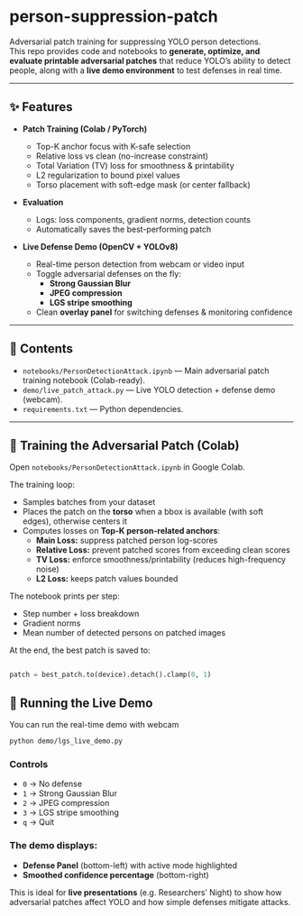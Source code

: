 # person-suppression-patch

Adversarial patch training for suppressing YOLO person detections.  
This repo provides code and notebooks to **generate, optimize, and evaluate printable adversarial patches** that reduce YOLO’s ability to detect people, along with a **live demo environment** to test defenses in real time.

---

## ✨ Features

- **Patch Training (Colab / PyTorch)**  
  - Top-K anchor focus with K-safe selection  
  - Relative loss vs clean (no-increase constraint)  
  - Total Variation (TV) loss for smoothness & printability  
  - L2 regularization to bound pixel values  
  - Torso placement with soft-edge mask (or center fallback)  

- **Evaluation**  
  - Logs: loss components, gradient norms, detection counts  
  - Automatically saves the best-performing patch  

- **Live Defense Demo (OpenCV + YOLOv8)**  
  - Real-time person detection from webcam or video input  
  - Toggle adversarial defenses on the fly:
    - **Strong Gaussian Blur**  
    - **JPEG compression**  
    - **LGS stripe smoothing**  
  - Clean **overlay panel** for switching defenses & monitoring confidence  

---

## 📂 Contents

- `notebooks/PersonDetectionAttack.ipynb` — Main adversarial patch training notebook (Colab-ready).  
- `demo/live_patch_attack.py` — Live YOLO detection + defense demo (webcam).  
- `requirements.txt` — Python dependencies.  

---

## 🚀 Training the Adversarial Patch (Colab)

Open `notebooks/PersonDetectionAttack.ipynb` in Google Colab.  

The training loop:  
- Samples batches from your dataset  
- Places the patch on the **torso** when a bbox is available (with soft edges), otherwise centers it  
- Computes losses on **Top-K person-related anchors**:  
  - **Main Loss:** suppress patched person log-scores  
  - **Relative Loss:** prevent patched scores from exceeding clean scores  
  - **TV Loss:** enforce smoothness/printability (reduces high-frequency noise)  
  - **L2 Loss:** keeps patch values bounded  

The notebook prints per step:  
- Step number + loss breakdown  
- Gradient norms  
- Mean number of detected persons on patched images  

At the end, the best patch is saved to:

```python

patch = best_patch.to(device).detach().clamp(0, 1)

```
## 🎥 Running the Live Demo

You can run the real-time demo with webcam

```bash
python demo/lgs_live_demo.py
```

### Controls
- `0` → No defense  
- `1` → Strong Gaussian Blur  
- `2` → JPEG compression  
- `3` → LGS stripe smoothing  
- `q` → Quit  

### The demo displays:
- **Defense Panel** (bottom-left) with active mode highlighted  
- **Smoothed confidence percentage** (bottom-right)  

This is ideal for **live presentations** (e.g. Researchers’ Night) to show how adversarial patches affect YOLO and how simple defenses mitigate attacks.




